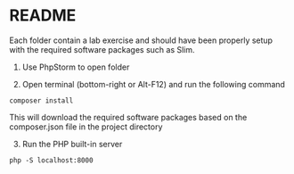 # README

Each folder contain a lab exercise and should have been properly setup with the required software packages such as Slim.

1. Use PhpStorm to open folder

2. Open terminal (bottom-right or Alt-F12) and run the following command
```$xslt
composer install
```
This will download the required software packages based on the composer.json file in the project directory

3. Run the PHP built-in server
```$xslt
php -S localhost:8000
```